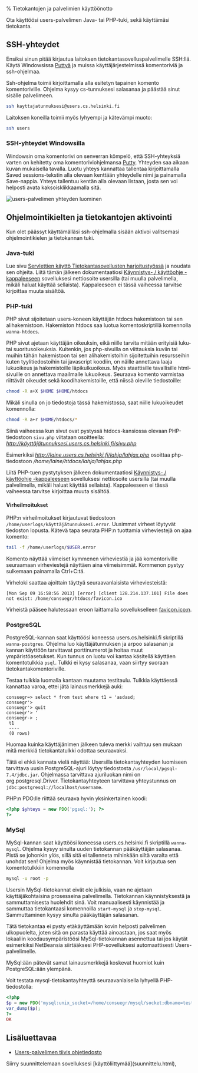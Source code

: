 % Tietokantojen ja palvelimien käyttöönotto
<!-- order: 1 -->
<!-- addHeaderNavigation -->

Ota käyttöösi users-palvelimen Java- tai PHP-tuki, sekä käyttämäsi tietokanta.

## SSH-yhteydet

[putty]: http://www.chiark.greenend.org.uk/~sgtatham/putty/download.html

Ensiksi sinun pitää kirjautua laitoksen tietokantasovelluspalvelimelle 
SSH:llä. Käytä Windowsissa [Puttyä][putty] ja muissa käyttäjärjestelmissä komentoriviä ja ssh-ohjelmaa.

Ssh-ohjelma toimii kirjoittamalla alla esitetyn tapainen komento komentoriville.
Ohjelma kysyy cs-tunnuksesi salasanaa ja päästää sinut sisälle palvelimeen.

~~~~bash
ssh kayttajatunnuksesi@users.cs.helsinki.fi
~~~~

Laitoksen koneilla toimii myös lyhyempi ja kätevämpi muoto:

~~~~bash
ssh users
~~~~

### SSH-yhteydet Windowsilla

Windowsin oma komentorivi on senverran kömpelö, että SSH-yhteyksiä varten on 
kehitetty oma komentoriviohjelmansa [Putty][putty].
Yhteyden saa aikaan kuvan mukaisella tavalla. 
Luotu yhteys kannattaa tallentaa
kirjoittamalla Saved sessions-tekstin alla olevaan kenttään yhteydelle nimi
ja painamalla Save-nappia. Yhteys tallentuu kentän alla olevaan listaan,
josta sen voi helposti avata kaksoisklikkaamalla sitä.

![users-palvelimen yhteyden luominen]({{imgdir}}aikataulu/viikko2/putty-users.png)

## Ohjelmointikielten ja tietokantojen aktivointi

Kun olet päässyt käyttämälläsi ssh-ohjelmalla sisään aktivoi valitsemasi ohjelmointikielen ja tietokannan tuki.

### Java-tuki

Lue sivu [Servlettien käyttö Tietokantasovellusten harjoitustyössä](http://www.cs.helsinki.fi/u/laine/tikas/material/servlet_ohje.html)
ja noudata sen ohjeita. 
Liitä tämän jälkeen dokumentaatiosi [Käynnistys- / käyttöohje -kappaleeseen]({{rootdir}}dokumentaatio-ohje.html#käynnistys--käyttöohje) 
sovelluksesi nettiosoite usersilla (tai muulla palvelimella, mikäli haluat käyttää sellaista).
Kappaleeseen ei tässä vaiheessa tarvitse kirjoittaa muuta sisältöä.

### PHP-tuki

PHP sivut sijoitetaan users-koneen käyttäjän htdocs hakemistoon tai sen alihakemistoon. 
Hakemiston htdocs saa luotua komentoskriptillä komennolla `wanna-htdocs`.

PHP sivut ajetaan käyttäjän oikeuksin, eikä niille tarvita mitään erityisiä
luku- tai suoritusoikeuksia. Kuitenkin, jos php-sivuilla on viittauksia kuviin
tai muihin tähän hakemistoon tai sen alihakemistoihin sijoitettuihin
resursseihin kuten tyylitiedostoihin tai javascript koodiin, on näille
annettava laaja lukuoikeus ja hakemistoille läpikulkuoikeus. Myös staattisille
tavallisille html-sivuille on annettava maailmalle lukuoikeus. Seuraava komento
varmistaa riittävät oikeudet sekä koodihakemistoille, että niissä oleville
tiedostoille:

~~~~bash
chmod -R a+X $HOME $HOME/htdocs
~~~~

Mikäli sinulla on jo tiedostoja tässä hakemistossa, saat niille lukuoikeudet komennolla:

~~~~bash
chmod -R a+r $HOME/htdocs/*
~~~~

Siinä vaiheessa kun sivut ovat pystyssä htdocs-kansiossa olevaan PHP-tiedostoon `sivu.php` viitataan osoitteella:
_http://käyttäjätunnuksesi.users.cs.helsinki.fi/sivu.php_

Esimerkiksi _http://laine.users.cs.helsinki.fi/lahja/lahjax.php_ osoittaa php-tiedostoon _/home/laine/htdocs/lahja/lahjax.php_

Liitä PHP-tuen pystytyksen jälkeen dokumentaatiosi [Käynnistys- / käyttöohje -kappaleeseen]({{rootdir}}dokumentaatio-ohje.html#käynnistys--käyttöohje) 
sovelluksesi nettiosoite usersilla (tai muulla palvelimella, mikäli haluat käyttää sellaista).
Kappaleeseen ei tässä vaiheessa tarvitse kirjoittaa muuta sisältöä.

#### Virheilmoitukset
PHP:n virheilmoitukset kirjautuvat tiedostoon 
`/home/userlogs/käyttäjätunnuksesi.error`.
Uusimmat virheet löytyvät tiedoston lopusta. Kätevä tapa seurata PHP:n tuottamia virheviestejä on ajaa komento:

~~~~bash
tail -f /home/userlogs/$USER.error
~~~~

Komento näyttää viimeiset kymmenen virheviestiä ja jää komentoriville
seuraamaan virheviestejä näyttäen aina viimeisimmät. Kommenon pystyy sulkemaan
painamalla Ctrl+C:tä.

Virheloki saattaa ajoittain täyttyä seuraavanlaisista virheviesteistä:

~~~
[Mon Sep 09 16:58:56 2013] [error] [client 128.214.137.101] File does not exist: /home/consuegr/htdocs/favicon.ico
~~~

Virheistä pääsee halutessaan eroon laittamalla sovellukselleen [favicon.ico:n](http://fi.wikipedia.org/wiki/Favicon).

### PostgreSQL

PostgreSQL-kannan saat käyttöösi koneessa users.cs.helsinki.fi
skriptillä `wanna-postgres`. 
Ohjelma luo käyttäjätunnuksen ja arpoo salasanan ja kannan käyttöön tarvittavat porttinumerot ja hoitaa muut ympäristöasetukset.
Kun tunnus on luotu voi kantaa käsitellä käyttäen komentotulkkia `psql`. 
Tulkki ei kysy salasanaa, vaan siirtyy suoraan tietokantakomentoriville.

Testaa tulkkia luomalla kantaan muutama testitaulu.
Tulkkia käyttäessä kannattaa varoa, ettei jätä lainausmerkkejä auki:

~~~~
consuegr=> select * from test where t1 = 'asdasd;
consuegr'> 
consuegr'> quit
consuegr'> '
consuegr-> ;
 t1 
 ----
 (0 rows)

~~~~

Huomaa kuinka käyttäjänimen jälkeen tuleva merkki vaihtuu sen mukaan mitä merkkiä tietokantatulkki odottaa seuraavaksi.

<comment> Tätä ei ehkä kannata vielä näyttää:
<info>
Usersilla tietokantayhteyden luomiseen tarvittava uusin PostgreSQL-ajuri löytyy tiedostosta `/usr/local/pgsql-7.4/jdbc.jar`.
Ohjelmassa tarvittava ajuriluokan nimi on org.postgresql.Driver. 
Tietokantayhteyteen tarvittava yhteystunnus on `jdbc:postgresql://localhost/username`. 

PHP:n PDO:lle riittää seuraava hyvin yksinkertainen koodi:

~~~php
<?php $yhteys = new PDO('pgsql:'); ?>
?>
~~~

</info>
</comment>

### MySql

MySql-kannan saat käyttöösi koneessa users.cs.helsinki.fi
skriptillä `wanna-mysql`. 
Ohjelma kysyy sinulta uuden tietokannan pääkäyttäjän salasanaa.
Pistä se johonkin ylös, sillä sitä ei tallenneta mihinkään siltä varalta että unohdat sen!
Ohjelma myös käynnistää tietokannan. Voit kirjautua sen komentotulkkiin komennolla

~~~bash
mysql -u root -p
~~~

Usersin MySql-tietokannat eivät ole julkisia, vaan ne ajetaan käyttäjäkohtaisina prosesseina palvelimella.
Tietokannan käynnistyksestä ja sammuttamisesta huolehdit sinä.
Voit manuaalisesti käynnistää ja sammuttaa tietokantaasi komennoilla `start-mysql` ja `stop-mysql`.
Sammuttaminen kysyy sinulta pääkäyttäjän salasanan.

Tätä tietokantaa ei pysty etäkäyttämään kovin helposti palvelimen ulkopuolelta, joten sitä on parasta käyttää ainoastaan,
jos saat myös lokaaliin koodausympäristöösi MySql-tietokannan asennettua tai 
jos käytät esimerkiksi NetBeansia siirtääksesi PHP-sovelluksesi automaattisesti Users-palvelimelle.

MySql:ään pätevät samat lainausmerkkejä koskevat huomiot kuin PostgreSQL:ään ylempänä.

<info>
Voit testata mysql-tietokantayhteyttä seuraavanlaisella lyhyellä PHP-tiedostolla:

~~~php
<?php
$p = new PDO('mysql:unix_socket=/home/consuegr/mysql/socket;dbname=test','root', 'salasana');
var_dump($p);
?>
OK
~~~

</info>

## Lisäluettavaa

* [Users-palvelimen tiivis ohjetiedosto](http://users.cs.helsinki.fi/README.users.cs.helsinki.fi.txt)

<next>
Siirry suunnittelemaan sovelluksesi [käyttöliittymää](suunnittelu.html), 
</next>
